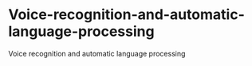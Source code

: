 # Voice-recognition-and-automatic-language-processing
Voice recognition and automatic language processing
